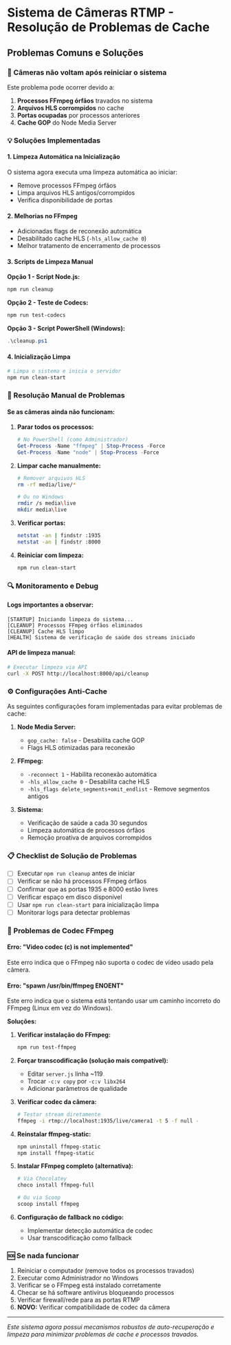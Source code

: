 # Sistema de Câmeras RTMP - Resolução de Problemas de Cache

## Problemas Comuns e Soluções

### 🚨 Câmeras não voltam após reiniciar o sistema

Este problema pode ocorrer devido a:

1. **Processos FFmpeg órfãos** travados no sistema
2. **Arquivos HLS corrompidos** no cache
3. **Portas ocupadas** por processos anteriores
4. **Cache GOP** do Node Media Server

### 💡 Soluções Implementadas

#### 1. Limpeza Automática na Inicialização
O sistema agora executa uma limpeza automática ao iniciar:
- Remove processos FFmpeg órfãos
- Limpa arquivos HLS antigos/corrompidos
- Verifica disponibilidade de portas

#### 2. Melhorias no FFmpeg
- Adicionadas flags de reconexão automática
- Desabilitado cache HLS (`-hls_allow_cache 0`)
- Melhor tratamento de encerramento de processos

#### 3. Scripts de Limpeza Manual

**Opção 1 - Script Node.js:**
```bash
npm run cleanup
```

**Opção 2 - Teste de Codecs:**
```bash
npm run test-codecs
```

**Opção 3 - Script PowerShell (Windows):**
```powershell
.\cleanup.ps1
```

#### 4. Inicialização Limpa
```bash
# Limpa o sistema e inicia o servidor
npm run clean-start
```

### 🔧 Resolução Manual de Problemas

#### Se as câmeras ainda não funcionam:

1. **Parar todos os processos:**
   ```powershell
   # No PowerShell (como Administrador)
   Get-Process -Name "ffmpeg" | Stop-Process -Force
   Get-Process -Name "node" | Stop-Process -Force
   ```

2. **Limpar cache manualmente:**
   ```bash
   # Remover arquivos HLS
   rm -rf media/live/*
   
   # Ou no Windows
   rmdir /s media\live
   mkdir media\live
   ```

3. **Verificar portas:**
   ```bash
   netstat -an | findstr :1935
   netstat -an | findstr :8000
   ```

4. **Reiniciar com limpeza:**
   ```bash
   npm run clean-start
   ```

### 🔍 Monitoramento e Debug

#### Logs importantes a observar:

```
[STARTUP] Iniciando limpeza do sistema...
[CLEANUP] Processos FFmpeg órfãos eliminados
[CLEANUP] Cache HLS limpo
[HEALTH] Sistema de verificação de saúde dos streams iniciado
```

#### API de limpeza manual:
```bash
# Executar limpeza via API
curl -X POST http://localhost:8000/api/cleanup
```

### ⚙️ Configurações Anti-Cache

As seguintes configurações foram implementadas para evitar problemas de cache:

1. **Node Media Server:**
   - `gop_cache: false` - Desabilita cache GOP
   - Flags HLS otimizadas para reconexão

2. **FFmpeg:**
   - `-reconnect 1` - Habilita reconexão automática
   - `-hls_allow_cache 0` - Desabilita cache HLS
   - `-hls_flags delete_segments+omit_endlist` - Remove segmentos antigos

3. **Sistema:**
   - Verificação de saúde a cada 30 segundos
   - Limpeza automática de processos órfãos
   - Remoção proativa de arquivos corrompidos

### 📋 Checklist de Solução de Problemas

- [ ] Executar `npm run cleanup` antes de iniciar
- [ ] Verificar se não há processos FFmpeg órfãos
- [ ] Confirmar que as portas 1935 e 8000 estão livres
- [ ] Verificar espaço em disco disponível
- [ ] Usar `npm run clean-start` para inicialização limpa
- [ ] Monitorar logs para detectar problemas

### 🚨 Problemas de Codec FFmpeg

#### Erro: "Video codec (c) is not implemented"

Este erro indica que o FFmpeg não suporta o codec de vídeo usado pela câmera.

#### Erro: "spawn /usr/bin/ffmpeg ENOENT" 

Este erro indica que o sistema está tentando usar um caminho incorreto do FFmpeg (Linux em vez do Windows).

**Soluções:**

1. **Verificar instalação do FFmpeg:**
   ```bash
   npm run test-ffmpeg
   ```

2. **Forçar transcodificação (solução mais compatível):**
   - Editar `server.js` linha ~119
   - Trocar `-c:v copy` por `-c:v libx264`
   - Adicionar parâmetros de qualidade

3. **Verificar codec da câmera:**
   ```bash
   # Testar stream diretamente
   ffmpeg -i rtmp://localhost:1935/live/camera1 -t 5 -f null -
   ```

4. **Reinstalar ffmpeg-static:**
   ```bash
   npm uninstall ffmpeg-static
   npm install ffmpeg-static
   ```

5. **Instalar FFmpeg completo (alternativa):**
   ```powershell
   # Via Chocolatey
   choco install ffmpeg-full
   
   # Ou via Scoop
   scoop install ffmpeg
   ```

6. **Configuração de fallback no código:**
   - Implementar detecção automática de codec
   - Usar transcodificação como fallback

### 🆘 Se nada funcionar

1. Reiniciar o computador (remove todos os processos travados)
2. Executar como Administrador no Windows
3. Verificar se o FFmpeg está instalado corretamente
4. Checar se há software antivírus bloqueando processos
5. Verificar firewall/rede para as portas RTMP
6. **NOVO:** Verificar compatibilidade de codec da câmera

---

*Este sistema agora possui mecanismos robustos de auto-recuperação e limpeza para minimizar problemas de cache e processos travados.*
